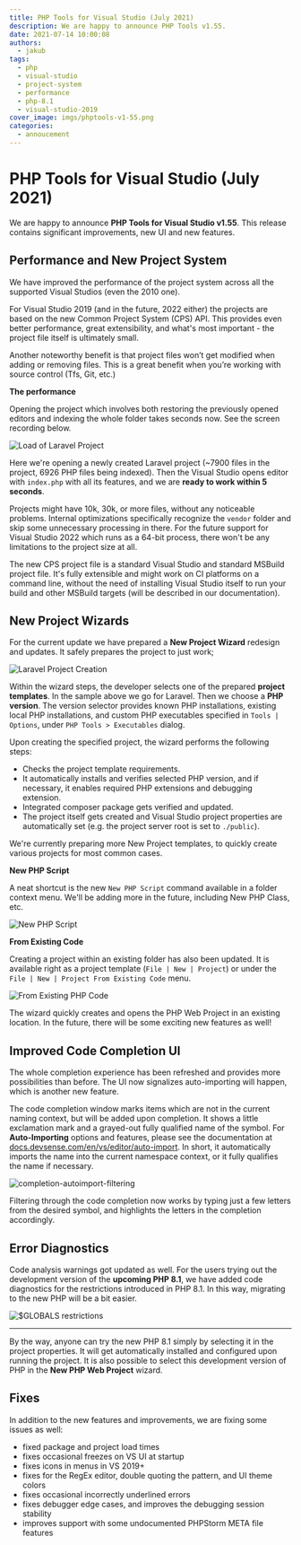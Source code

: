 ```yaml
---
title: PHP Tools for Visual Studio (July 2021)
description: We are happy to announce PHP Tools v1.55.
date: 2021-07-14 10:00:08
authors:
  - jakub
tags:
  - php
  - visual-studio
  - project-system
  - performance
  - php-8.1
  - visual-studio-2019
cover_image: imgs/phptools-v1-55.png
categories:
  - annoucement
---
```


# PHP Tools for Visual Studio (July 2021)

We are happy to announce **PHP Tools for Visual Studio v1.55**. This release contains significant improvements, new UI and new features.

<!-- more -->

## Performance and New Project System

We have improved the performance of the project system across all the supported Visual Studios (even the 2010 one).

For Visual Studio 2019 (and in the future, 2022 either) the projects are based on the new Common Project System (CPS) API. This provides even better performance, great extensibility, and what's most important - the project file itself is ultimately small.

Another noteworthy benefit is that project files won’t get modified when adding or removing files. This is a great benefit when you’re working with source control (Tfs, Git, etc.)

**The performance**

Opening the project which involves both restoring the previously opened editors and indexing the whole folder takes seconds now. See the screen recording below.

![Load of Laravel Project](imgs/vs-load-laravel-cps.gif)

Here we're opening a newly created Laravel project (~7900 files in the project, 6926 PHP files being indexed). Then the Visual Studio opens editor with `index.php` with all its features, and we are **ready to work within 5 seconds**.

Projects might have 10k, 30k, or more files, without any noticeable problems. Internal optimizations specifically recognize the `vendor` folder and skip some unnecessary processing in there. For the future support for Visual Studio 2022 which runs as a 64-bit process, there won't be any limitations to the project size at all.

The new CPS project file is a standard Visual Studio and standard MSBuild project file. It's fully extensible and might work on CI platforms on a command line, without the need of installing Visual Studio itself to run your build and other MSBuild targets (will be described in our documentation).

## New Project Wizards

For the current update we have prepared a **New Project Wizard** redesign and updates. It safely prepares the project to just work; 

![Laravel Project Creation](imgs/vs-new-project-laravel.gif)

Within the wizard steps, the developer selects one of the prepared **project templates**. In the sample above we go for Laravel. Then we choose a **PHP version**. The version selector provides known PHP installations, existing local PHP installations, and custom PHP executables specified in `Tools | Options`, under `PHP Tools > Executables` dialog.

Upon creating the specified project, the wizard performs the following steps:

- Checks the project template requirements.
- It automatically installs and verifies selected PHP version, and if necessary, it enables required PHP extensions and debugging extension.
- Integrated composer package gets verified and updated.
- The project itself gets created and Visual Studio project properties are automatically set (e.g. the project server root is set to `./public`).

We're currently preparing more New Project templates, to quickly create various projects for most common cases.

**New PHP Script**

A neat shortcut is the new `New PHP Script` command available in a folder context menu. We'll be adding more in the future, including New PHP Class, etc.

![New PHP Script](imgs/add-new-php-script.png)

**From Existing Code**

Creating a project within an existing folder has also been updated. It is available right as a project template (`File | New | Project`) or under the `File | New | Project From Existing Code` menu.

![From Existing PHP Code](imgs/from-existing-php-code.png)

The wizard quickly creates and opens the PHP Web Project in an existing location. In the future, there will be some exciting new features as well!

## Improved Code Completion UI

The whole completion experience has been refreshed and provides more possibilities than before. The UI now signalizes auto-importing will happen, which is another new feature.

The code completion window marks items which are not in the current naming context, but will be added upon completion. It shows a little exclamation mark and a grayed-out fully qualified name of the symbol. For **Auto-Importing** options and features, please see the documentation at [docs.devsense.com/en/vs/editor/auto-import](https://docs.devsense.com/en/vs/editor/auto-import). In short, it automatically imports the name into the current namespace context, or it fully qualifies the name if necessary.

![completion-autoimport-filtering](imgs/vs-new-completion-autoimport-filter.gif)

Filtering through the code completion now works by typing just a few letters from the desired symbol, and highlights the letters in the completion accordingly.

## Error Diagnostics

Code analysis warnings got updated as well. For the users trying out the development version of the **upcoming PHP 8.1**, we have added code diagnostics for the restrictions introduced in PHP 8.1. In this way, migrating to the new PHP will be a bit easier.

![$GLOBALS restrictions](imgs/globals-restrictions.png)

---

By the way, anyone can try the new PHP 8.1 simply by selecting it in the project properties. It will get automatically installed and configured upon running the project. It is also possible to select this development version of PHP in the **New PHP Web Project** wizard.

## Fixes

In addition to the new features and improvements, we are fixing some issues as well:

- fixed package and project load times
- fixes occasional freezes on VS UI at startup
- fixes icons in menus in VS 2019+
- fixes for the RegEx editor, double quoting the pattern, and UI theme colors
- fixes occasional incorrectly underlined errors
- fixes debugger edge cases, and improves the debugging session stability
- improves support with some undocumented PHPStorm META file features
